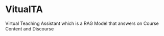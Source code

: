 # VitualTA
Virtual Teaching Assistant which is a RAG Model that answers on Course Content and Discourse
